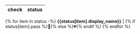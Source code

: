 check    | status
---------|--------
{% for item in status -%}
**{{status[item].display_name}}** | {% if status[item].pass %}:green_heart:{% else %}:broken_heart:{% endif %}
{% endfor %}
